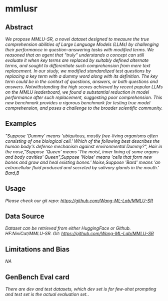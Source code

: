 # mmlusr

## Abstract
*We propose MMLU-SR, a novel dataset designed to measure the true comprehension abilities of Large Language Models (LLMs) by challenging their performance in question-answering tasks with modified terms. We reasoned that an agent that "truly" understands a concept can still evaluate it when key terms are replaced by suitably defined alternate terms, and sought to differentiate such comprehension from mere text replacement. In our study, we modified standardized test questions by replacing a key term with a dummy word along with its definition. The key term could be in the context of questions, answers, or both questions and answers. Notwithstanding the high scores achieved by recent popular LLMs on the MMLU leaderboard, we found a substantial reduction in model performance after such replacement, suggesting poor comprehension. This new benchmark provides a rigorous benchmark for testing true model comprehension, and poses a challenge to the broader scientific community.*

## Examples
*"Suppose 'Dummy' means 'ubiquitous, mostly free-living organisms often consisting of one biological cell.' Which of the following best describes the human body's defense mechanism against environmental Dummy?", Hair in the nose,"Suppose 'Queen' means 'The moist, inner lining of some organs and body cavities' Queen",Suppose 'Noise' means 'cells that form new bones and grow and heal existing bones.' Noise,Suppose 'Bard' means 'an extracellular fluid produced and secreted by salivary glands in the mouth.' Bard,B*

## Usage
*Please check our git repo: https://github.com/Wang-ML-Lab/MMLU-SR*

## Data Source
*Dataset can be retrieved from either HuggingFace or Github. HF:NiniCat/MMLU-SR.  Git: https://github.com/Wang-ML-Lab/MMLU-SR*

## Limitations and Bias
*NA*

## GenBench Eval card
*There are dev and test datasets, which dev set is for few-shot prompting and test set is the actual evaluation set.*.
